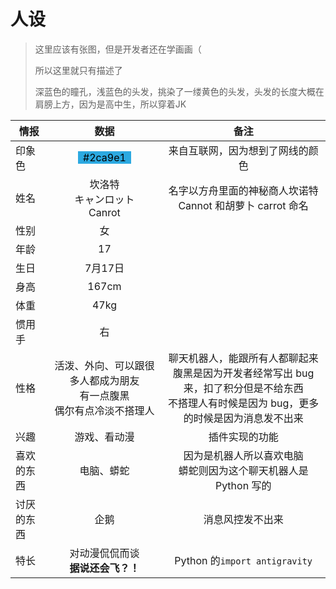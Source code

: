 # 人设

> 这里应该有张图，但是开发者还在学画画（
> 
> 所以这里就只有描述了
> 
> 深蓝色的瞳孔，浅蓝色的头发，挑染了一缕黄色的头发，头发的长度大概在肩膀上方，因为是高中生，所以穿着JK

| 情报    |                                                       数据                                                       |                                        备注                                         |
|-------|:--------------------------------------------------------------------------------------------------------------:|:---------------------------------------------------------------------------------:|
| 印象色   | <span style="display: inline-block; background-color: #2ca9e1; color: black; padding: 0 0.5em;">#2ca9e1</span> |                                 来自互联网，因为想到了网线的颜色                                  |
| 姓名    |                                            坎洛特<br>キャンロット<br>Canrot                                             |                       名字以方舟里面的神秘商人坎诺特 Cannot 和胡萝卜 carrot 命名                       |
| 性别    |                                                       女                                                        |                                                                                   |
| 年龄    |                                                       17                                                       |                                                                                   |
| 生日    |                                                     7月17日                                                      |                                                                                   |
| 身高    |                                                     167cm                                                      |                                                                                   |
| 体重    |                                                      47kg                                                      |                                                                                   |
| 惯用手   |                                                       右                                                        |                                                                                   |
| 性格    |                                    活泼、外向、可以跟很多人都成为朋友<br>有一点腹黑<br>偶尔有点冷淡不搭理人                                    | 聊天机器人，能跟所有人都聊起来<br>腹黑是因为开发者经常写出 bug 来，扣了积分但是不给东西<br>不搭理人有时候是因为 bug，更多的时候是因为消息发不出来 |
| 兴趣    |                                                     游戏、看动漫                                                     |                                      插件实现的功能                                      |
| 喜欢的东西 |                                                     电脑、蟒蛇                                                      |                      因为是机器人所以喜欢电脑<br>蟒蛇则因为这个聊天机器人是 Python 写的                      | 
| 讨厌的东西 |                                                       企鹅                                                       |                                     消息风控发不出来                                      |
| 特长    |                                             对动漫侃侃而谈<br>**据说还会飞？！**                                             |                           Python 的`import antigravity`                            |

